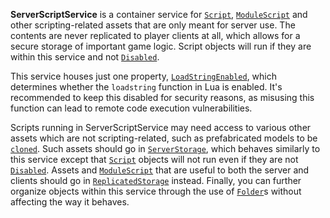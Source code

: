 **ServerScriptService** is a container service for [`Script`](https://create.roblox.com/docs/reference/engine/classes/Script),
[`ModuleScript`](https://create.roblox.com/docs/reference/engine/classes/ModuleScript) and other scripting-related assets that are only meant
for server use. The contents are never replicated to player clients at all,
which allows for a secure storage of important game logic. Script objects will
run if they are within this service and not
[`Disabled`](https://create.roblox.com/docs/reference/engine/classes/BaseScript#Disabled).

This service houses just one property,
[`LoadStringEnabled`](https://create.roblox.com/docs/reference/engine/classes/ServerScriptService#LoadStringEnabled), which
determines whether the `loadstring` function in Lua is enabled. It's
recommended to keep this disabled for security reasons, as misusing this
function can lead to remote code execution vulnerabilities.

Scripts running in ServerScriptService may need access to various other assets
which are not scripting-related, such as prefabricated models to be
[`cloned`](https://create.roblox.com/docs/reference/engine/classes/Instance#Clone). Such assets should go in
[`ServerStorage`](https://create.roblox.com/docs/reference/engine/classes/ServerStorage), which behaves similarly to this service except that
[`Script`](https://create.roblox.com/docs/reference/engine/classes/Script) objects will not run even if they are not
[`Disabled`](https://create.roblox.com/docs/reference/engine/classes/BaseScript#Disabled). Assets and [`ModuleScript`](https://create.roblox.com/docs/reference/engine/classes/ModuleScript) that are
useful to both the server and clients should go in [`ReplicatedStorage`](https://create.roblox.com/docs/reference/engine/classes/ReplicatedStorage)
instead. Finally, you can further organize objects within this service through
the use of [`Folder`](https://create.roblox.com/docs/reference/engine/classes/Folder)s without affecting the way it behaves.